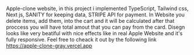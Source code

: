 Apple-clone website, in this project i implemented TypeScript, Tailwind css, Next js, SANITY for keeping data, STRIPE API for payment. In Website you delete items, add them,  into the cart and it will be calculated after that proccess you will have total amout that you can pay from the card. Disegn looks like very beatiful with nice effects like in real Apple Website and it's fully responsive. Feel free to cheack it out by the following link  https://apple-clone-gray.vercel.app

